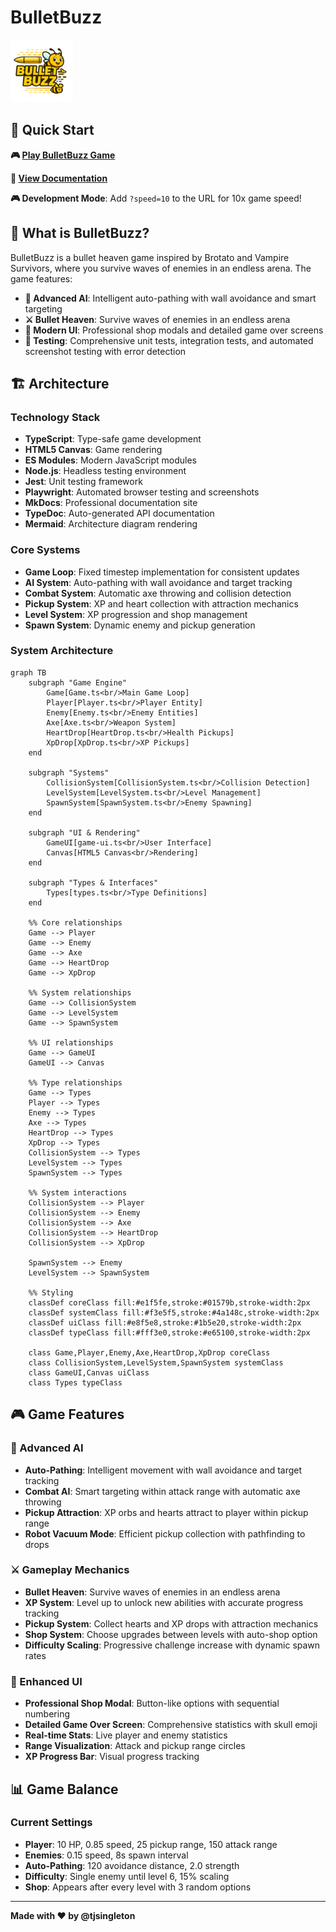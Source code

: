 # BulletBuzz

<img src="logo.png" alt="BulletBuzz Logo" width="100" style="max-width: 100px; height: auto;">

<!-- Version: 750b788 -->

## 🚀 Quick Start

**🎮 [Play BulletBuzz Game](https://tjsingleton.github.io/bulletbuzz/game/)**

**📖 [View Documentation](https://tjsingleton.github.io/bulletbuzz/)**

**🎮 Development Mode**: Add `?speed=10` to the URL for 10x game speed!

## 🎯 What is BulletBuzz?

BulletBuzz is a bullet heaven game inspired by Brotato and Vampire Survivors, where you survive waves of enemies in an endless arena. The game features:

- **🧠 Advanced AI**: Intelligent auto-pathing with wall avoidance and smart targeting
- **⚔️ Bullet Heaven**: Survive waves of enemies in an endless arena
- **🎨 Modern UI**: Professional shop modals and detailed game over screens
- **🧪 Testing**: Comprehensive unit tests, integration tests, and automated screenshot testing with error detection

## 🏗️ Architecture

### Technology Stack

- **TypeScript**: Type-safe game development
- **HTML5 Canvas**: Game rendering
- **ES Modules**: Modern JavaScript modules
- **Node.js**: Headless testing environment
- **Jest**: Unit testing framework
- **Playwright**: Automated browser testing and screenshots
- **MkDocs**: Professional documentation site
- **TypeDoc**: Auto-generated API documentation
- **Mermaid**: Architecture diagram rendering

### Core Systems

- **Game Loop**: Fixed timestep implementation for consistent updates
- **AI System**: Auto-pathing with wall avoidance and target tracking
- **Combat System**: Automatic axe throwing and collision detection
- **Pickup System**: XP and heart collection with attraction mechanics
- **Level System**: XP progression and shop management
- **Spawn System**: Dynamic enemy and pickup generation

### System Architecture

```mermaid
graph TB
    subgraph "Game Engine"
        Game[Game.ts<br/>Main Game Loop]
        Player[Player.ts<br/>Player Entity]
        Enemy[Enemy.ts<br/>Enemy Entities]
        Axe[Axe.ts<br/>Weapon System]
        HeartDrop[HeartDrop.ts<br/>Health Pickups]
        XpDrop[XpDrop.ts<br/>XP Pickups]
    end
    
    subgraph "Systems"
        CollisionSystem[CollisionSystem.ts<br/>Collision Detection]
        LevelSystem[LevelSystem.ts<br/>Level Management]
        SpawnSystem[SpawnSystem.ts<br/>Enemy Spawning]
    end
    
    subgraph "UI & Rendering"
        GameUI[game-ui.ts<br/>User Interface]
        Canvas[HTML5 Canvas<br/>Rendering]
    end
    
    subgraph "Types & Interfaces"
        Types[types.ts<br/>Type Definitions]
    end
    
    %% Core relationships
    Game --> Player
    Game --> Enemy
    Game --> Axe
    Game --> HeartDrop
    Game --> XpDrop
    
    %% System relationships
    Game --> CollisionSystem
    Game --> LevelSystem
    Game --> SpawnSystem
    
    %% UI relationships
    Game --> GameUI
    GameUI --> Canvas
    
    %% Type relationships
    Game --> Types
    Player --> Types
    Enemy --> Types
    Axe --> Types
    HeartDrop --> Types
    XpDrop --> Types
    CollisionSystem --> Types
    LevelSystem --> Types
    SpawnSystem --> Types
    
    %% System interactions
    CollisionSystem --> Player
    CollisionSystem --> Enemy
    CollisionSystem --> Axe
    CollisionSystem --> HeartDrop
    CollisionSystem --> XpDrop
    
    SpawnSystem --> Enemy
    LevelSystem --> SpawnSystem
    
    %% Styling
    classDef coreClass fill:#e1f5fe,stroke:#01579b,stroke-width:2px
    classDef systemClass fill:#f3e5f5,stroke:#4a148c,stroke-width:2px
    classDef uiClass fill:#e8f5e8,stroke:#1b5e20,stroke-width:2px
    classDef typeClass fill:#fff3e0,stroke:#e65100,stroke-width:2px
    
    class Game,Player,Enemy,Axe,HeartDrop,XpDrop coreClass
    class CollisionSystem,LevelSystem,SpawnSystem systemClass
    class GameUI,Canvas uiClass
    class Types typeClass
```

## 🎮 Game Features

### 🧠 Advanced AI

- **Auto-Pathing**: Intelligent movement with wall avoidance and target tracking
- **Combat AI**: Smart targeting within attack range with automatic axe throwing
- **Pickup Attraction**: XP orbs and hearts attract to player within pickup range
- **Robot Vacuum Mode**: Efficient pickup collection with pathfinding to drops

### ⚔️ Gameplay Mechanics

- **Bullet Heaven**: Survive waves of enemies in an endless arena
- **XP System**: Level up to unlock new abilities with accurate progress tracking
- **Pickup System**: Collect hearts and XP drops with attraction mechanics
- **Shop System**: Choose upgrades between levels with auto-shop option
- **Difficulty Scaling**: Progressive challenge increase with dynamic spawn rates

### 🎨 Enhanced UI

- **Professional Shop Modal**: Button-like options with sequential numbering
- **Detailed Game Over Screen**: Comprehensive statistics with skull emoji
- **Real-time Stats**: Live player and enemy statistics
- **Range Visualization**: Attack and pickup range circles
- **XP Progress Bar**: Visual progress tracking

## 📊 Game Balance

### Current Settings

- **Player**: 10 HP, 0.85 speed, 25 pickup range, 150 attack range
- **Enemies**: 0.15 speed, 8s spawn interval
- **Auto-Pathing**: 120 avoidance distance, 2.0 strength
- **Difficulty**: Single enemy until level 6, 15% scaling
- **Shop**: Appears after every level with 3 random options

---

**Made with ❤️ by @tjsingleton** 